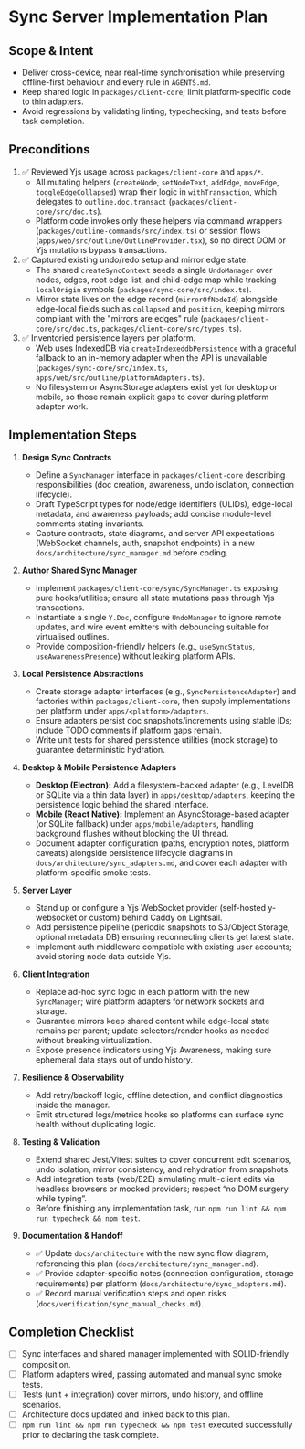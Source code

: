# Sync Server Implementation Plan

## Scope & Intent
- Deliver cross-device, near real-time synchronisation while preserving offline-first behaviour and every rule in `AGENTS.md`.
- Keep shared logic in `packages/client-core`; limit platform-specific code to thin adapters.
- Avoid regressions by validating linting, typechecking, and tests before task completion.

## Preconditions
1. ✅ Reviewed Yjs usage across `packages/client-core` and `apps/*`.
   - All mutating helpers (`createNode`, `setNodeText`, `addEdge`, `moveEdge`, `toggleEdgeCollapsed`) wrap their logic in `withTransaction`, which delegates to `outline.doc.transact` (`packages/client-core/src/doc.ts`).
   - Platform code invokes only these helpers via command wrappers (`packages/outline-commands/src/index.ts`) or session flows (`apps/web/src/outline/OutlineProvider.tsx`), so no direct DOM or Yjs mutations bypass transactions.
2. ✅ Captured existing undo/redo setup and mirror edge state.
   - The shared `createSyncContext` seeds a single `UndoManager` over nodes, edges, root edge list, and child-edge map while tracking `localOrigin` symbols (`packages/sync-core/src/index.ts`).
   - Mirror state lives on the edge record (`mirrorOfNodeId`) alongside edge-local fields such as `collapsed` and `position`, keeping mirrors compliant with the "mirrors are edges" rule (`packages/client-core/src/doc.ts`, `packages/client-core/src/types.ts`).
3. ✅ Inventoried persistence layers per platform.
   - Web uses IndexedDB via `createIndexeddbPersistence` with a graceful fallback to an in-memory adapter when the API is unavailable (`packages/sync-core/src/index.ts`, `apps/web/src/outline/platformAdapters.ts`).
   - No filesystem or AsyncStorage adapters exist yet for desktop or mobile, so those remain explicit gaps to cover during platform adapter work.

## Implementation Steps
1. **Design Sync Contracts**
   - Define a `SyncManager` interface in `packages/client-core` describing responsibilities (doc creation, awareness, undo isolation, connection lifecycle).
   - Draft TypeScript types for node/edge identifiers (ULIDs), edge-local metadata, and awareness payloads; add concise module-level comments stating invariants.
   - Capture contracts, state diagrams, and server API expectations (WebSocket channels, auth, snapshot endpoints) in a new `docs/architecture/sync_manager.md` before coding.

2. **Author Shared Sync Manager**
   - Implement `packages/client-core/sync/SyncManager.ts` exposing pure hooks/utilities; ensure all state mutations pass through Yjs transactions.
   - Instantiate a single `Y.Doc`, configure `UndoManager` to ignore remote updates, and wire event emitters with debouncing suitable for virtualised outlines.
   - Provide composition-friendly helpers (e.g., `useSyncStatus`, `useAwarenessPresence`) without leaking platform APIs.

3. **Local Persistence Abstractions**
   - Create storage adapter interfaces (e.g., `SyncPersistenceAdapter`) and factories within `packages/client-core`, then supply implementations per platform under `apps/<platform>/adapters`.
   - Ensure adapters persist doc snapshots/increments using stable IDs; include TODO comments if platform gaps remain.
   - Write unit tests for shared persistence utilities (mock storage) to guarantee deterministic hydration.

4. **Desktop & Mobile Persistence Adapters**
   - **Desktop (Electron):** Add a filesystem-backed adapter (e.g., LevelDB or SQLite via a thin data layer) in `apps/desktop/adapters`, keeping the persistence logic behind the shared interface.
   - **Mobile (React Native):** Implement an AsyncStorage-based adapter (or SQLite fallback) under `apps/mobile/adapters`, handling background flushes without blocking the UI thread.
   - Document adapter configuration (paths, encryption notes, platform caveats) alongside persistence lifecycle diagrams in `docs/architecture/sync_adapters.md`, and cover each adapter with platform-specific smoke tests.

5. **Server Layer**
   - Stand up or configure a Yjs WebSocket provider (self-hosted y-websocket or custom) behind Caddy on Lightsail.
   - Add persistence pipeline (periodic snapshots to S3/Object Storage, optional metadata DB) ensuring reconnecting clients get latest state.
   - Implement auth middleware compatible with existing user accounts; avoid storing node data outside Yjs.

6. **Client Integration**
   - Replace ad-hoc sync logic in each platform with the new `SyncManager`; wire platform adapters for network sockets and storage.
   - Guarantee mirrors keep shared content while edge-local state remains per parent; update selectors/render hooks as needed without breaking virtualization.
   - Expose presence indicators using Yjs Awareness, making sure ephemeral data stays out of undo history.

7. **Resilience & Observability**
   - Add retry/backoff logic, offline detection, and conflict diagnostics inside the manager.
   - Emit structured logs/metrics hooks so platforms can surface sync health without duplicating logic.

8. **Testing & Validation**
   - Extend shared Jest/Vitest suites to cover concurrent edit scenarios, undo isolation, mirror consistency, and rehydration from snapshots.
   - Add integration tests (web/E2E) simulating multi-client edits via headless browsers or mocked providers; respect “no DOM surgery while typing”.
   - Before finishing any implementation task, run `npm run lint && npm run typecheck && npm test`.

9. **Documentation & Handoff**
   - ✅ Update `docs/architecture` with the new sync flow diagram, referencing this plan (`docs/architecture/sync_manager.md`).
   - ✅ Provide adapter-specific notes (connection configuration, storage requirements) per platform (`docs/architecture/sync_adapters.md`).
   - ✅ Record manual verification steps and open risks (`docs/verification/sync_manual_checks.md`).

## Completion Checklist
- [ ] Sync interfaces and shared manager implemented with SOLID-friendly composition.
- [ ] Platform adapters wired, passing automated and manual sync smoke tests.
- [ ] Tests (unit + integration) cover mirrors, undo history, and offline scenarios.
- [ ] Architecture docs updated and linked back to this plan.
- [ ] `npm run lint && npm run typecheck && npm test` executed successfully prior to declaring the task complete.
